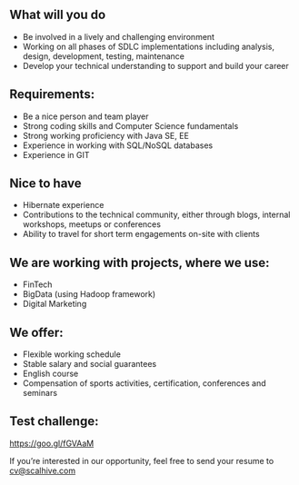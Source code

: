 ## What will you do
- Be involved in a lively and challenging environment
- Working on all phases of SDLC implementations including analysis, design, development, testing, maintenance
- Develop your technical understanding to support and build your career


## Requirements:
- Be a nice person and team player
- Strong coding skills and Computer Science fundamentals
- Strong working proficiency with Java SE, EE
- Experience in working with SQL/NoSQL databases
- Experience in GIT


## Nice to have
- Hibernate experience
- Contributions to the technical community, either through blogs, internal workshops, meetups or conferences
- Ability to travel for short term engagements on-site with clients


## We are working with projects, where we use:
- FinTech
- BigData (using Hadoop framework)
- Digital Marketing


## We offer:
- Flexible working schedule
- Stable salary and social guarantees
- English course
- Compensation of sports activities, certification, conferences and seminars

## Test challenge:
https://goo.gl/fGVAaM

If you’re interested in our opportunity, feel free to send your resume to
cv@scalhive.com

